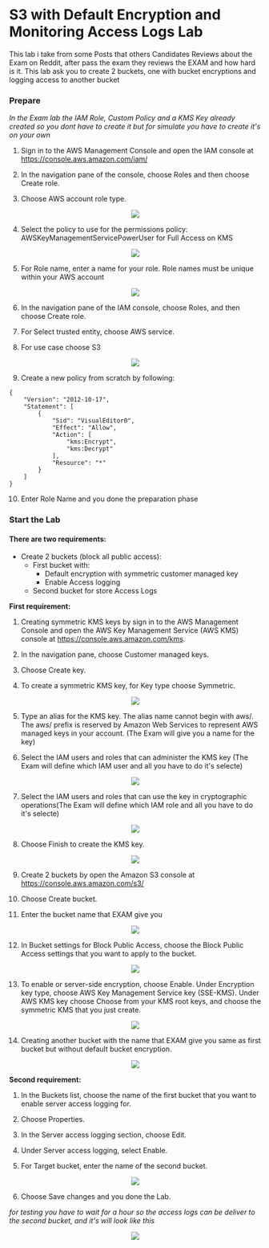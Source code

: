 # S3 with Default Encryption and Monitoring Access Logs Lab
This lab i take from some Posts that others Candidates Reviews about the Exam on Reddit, after pass the exam they reviews the EXAM and how hard is it. This lab ask you to create 2 buckets, one with bucket encryptions and logging access to another bucket

### Prepare
*In the Exam lab the IAM Role, Custom Policy and a KMS Key already created so you dont have to create it but for simulate you have to create it's on your own*

1. Sign in to the AWS Management Console and open the IAM console at https://console.aws.amazon.com/iam/

2. In the navigation pane of the console, choose Roles and then choose Create role.

3. Choose AWS account role type.

<p align="center">
  <img src="Images/4.PNG">
</p>

4. Select the policy to use for the permissions policy: AWSKeyManagementServicePowerUser for Full Access on KMS 

<p align="center">
  <img src="Images/5.PNG">
</p>

5. For Role name, enter a name for your role. Role names must be unique within your AWS account

<p align="center">
  <img src="Images/6.PNG">
</p>

6. In the navigation pane of the IAM console, choose Roles, and then choose Create role.

7. For Select trusted entity, choose AWS service.

8. For use case choose S3

<p align="center">
  <img src="Images/9.PNG">
</p>

9. Create a new policy from scratch by following:
```
{
    "Version": "2012-10-17",
    "Statement": [
        {
            "Sid": "VisualEditor0",
            "Effect": "Allow",
            "Action": [
                "kms:Encrypt",
                "kms:Decrypt"
            ],
            "Resource": "*"
        }
    ]
}
```

10. Enter Role Name and you done the preparation phase

### Start the Lab

#### There are two requirements:
- Create 2 buckets (block all public access):
  - First bucket with:
    - Default encryption with symmetric customer managed key
    - Enable Access logging 
  - Second bucket for store Access Logs

<b>First requirement:</b>

1. Creating symmetric KMS keys by sign in to the AWS Management Console and open the AWS Key Management Service (AWS KMS) console at https://console.aws.amazon.com/kms.

2. In the navigation pane, choose Customer managed keys.

3. Choose Create key.

4. To create a symmetric KMS key, for Key type choose Symmetric.

<p align="center">
  <img src="Images/3.PNG">
</p>

5. Type an alias for the KMS key. The alias name cannot begin with aws/. The aws/ prefix is reserved by Amazon Web Services to represent AWS managed keys in your account. (The Exam will give you a name for the key)

6. Select the IAM users and roles that can administer the KMS key (The Exam will define which IAM user and all you have to do it's selecte)

<p align="center">
  <img src="Images/8.PNG">
</p>

7. Select the IAM users and roles that can use the key in cryptographic operations(The Exam will define which IAM role and all you have to do it's selecte)

<p align="center">
  <img src="Images/11.PNG">
</p>

8. Choose Finish to create the KMS key.

<p align="center">
  <img src="Images/12.PNG">
</p>

9. Create 2 buckets by open the Amazon S3 console at https://console.aws.amazon.com/s3/

10. Choose Create bucket.

11. Enter the bucket name that EXAM give you

<p align="center">
  <img src="Images/1.PNG">
</p>

12. In Bucket settings for Block Public Access, choose the Block Public Access settings that you want to apply to the bucket.

<p align="center">
  <img src="Images/2.PNG">
</p>

13. To enable or server-side encryption, choose Enable. Under Encryption key type, choose AWS Key Management Service key (SSE-KMS). Under AWS KMS key choose Choose from your KMS root keys, and choose the symmetric KMS that you just create.

<p align="center">
  <img src="Images/13.PNG">
</p>

14. Creating another bucket with the name that EXAM give you same as first bucket but without default bucket encryption.

<p align="center">
  <img src="Images/14.PNG">
</p>

<b>Second requirement:</b>

1. In the Buckets list, choose the name of the first bucket that you want to enable server access logging for.

2. Choose Properties.

3. In the Server access logging section, choose Edit.

4. Under Server access logging, select Enable.

5. For Target bucket, enter the name of the second bucket.

<p align="center">
  <img src="Images/15.PNG">
</p>

6. Choose Save changes and you done the Lab.

*for testing you have to wait for a hour so the access logs can be deliver to the second bucket, and it's will look like this*

<p align="center">
  <img src="Images/16.PNG">
</p>